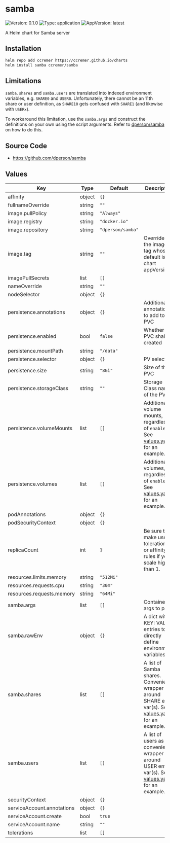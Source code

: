 # samba

![Version: 0.1.0](https://img.shields.io/badge/Version-0.1.0-informational?style=flat-square) ![Type: application](https://img.shields.io/badge/Type-application-informational?style=flat-square) ![AppVersion: latest](https://img.shields.io/badge/AppVersion-latest-informational?style=flat-square)

A Helm chart for Samba server

## Installation

```bash
helm repo add ccremer https://ccremer.github.io/charts
helm install samba ccremer/samba
```
## Limitations

`samba.shares` and `samba.users` are translated into indexed environment variables, e.g. `SHARE0` and `USER0`.
Unfortunately, there cannot be an 11th share or user definition, as `SHARE10` gets confused with `SHARE1` (and likewise with `USERx`).

To workaround this limitation, use the `samba.args` and construct the definitions on your own using the script arguments.
Refer to [dperson/samba](https://github.com/dperson/samba) on how to do this.

## Source Code

* <https://github.com/dperson/samba>

## Values

| Key | Type | Default | Description |
|-----|------|---------|-------------|
| affinity | object | `{}` |  |
| fullnameOverride | string | `""` |  |
| image.pullPolicy | string | `"Always"` |  |
| image.registry | string | `"docker.io"` |  |
| image.repository | string | `"dperson/samba"` |  |
| image.tag | string | `""` | Overrides the image tag whose default is the chart appVersion. |
| imagePullSecrets | list | `[]` |  |
| nameOverride | string | `""` |  |
| nodeSelector | object | `{}` |  |
| persistence.annotations | object | `{}` | Additional annotations to add to the PVC |
| persistence.enabled | bool | `false` | Whether a PVC shall be created |
| persistence.mountPath | string | `"/data"` |  |
| persistence.selector | object | `{}` | PV selector |
| persistence.size | string | `"8Gi"` | Size of the PVC |
| persistence.storageClass | string | `""` | Storage Class name of the PV |
| persistence.volumeMounts | list | `[]` | Additional volume mounts, regardless of `enabled`. See [values.yaml](values.yaml) for an example. |
| persistence.volumes | list | `[]` | Additional volumes, regardless of `enabled`. See [values.yaml](values.yaml) for an example. |
| podAnnotations | object | `{}` |  |
| podSecurityContext | object | `{}` |  |
| replicaCount | int | `1` | Be sure to make use of tolerations or affinity rules if you scale higher than 1. |
| resources.limits.memory | string | `"512Mi"` |  |
| resources.requests.cpu | string | `"30m"` |  |
| resources.requests.memory | string | `"64Mi"` |  |
| samba.args | list | `[]` | Container args to pass |
| samba.rawEnv | object | `{}` | A dict with KEY: VALUE entries to directly define environment variables. |
| samba.shares | list | `[]` | A list of Samba shares. Convenience wrapper around SHARE env var(s). See [values.yaml](values.yaml) for an example. |
| samba.users | list | `[]` | A list of users as a convenience wrapper around USER env var(s). See [values.yaml](values.yaml) for an example. |
| securityContext | object | `{}` |  |
| serviceAccount.annotations | object | `{}` |  |
| serviceAccount.create | bool | `true` |  |
| serviceAccount.name | string | `""` |  |
| tolerations | list | `[]` |  |
